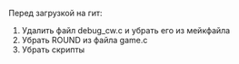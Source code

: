 Перед загрузкой на гит:

1. Удалить файл debug_cw.c и убрать его из мейкфайла
2. Убрать ROUND из файла game.c
3. Убрать скрипты 
